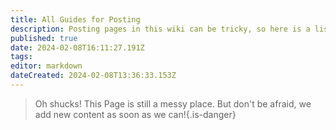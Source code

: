 ```yaml
---
title: All Guides for Posting
description: Posting pages in this wiki can be tricky, so here is a list for all the waays you can post here!
published: true
date: 2024-02-08T16:11:27.191Z
tags: 
editor: markdown
dateCreated: 2024-02-08T13:36:33.153Z
---
```


>Oh shucks!
This Page is still a messy place. But don't be afraid, we add new content as soon as we can!{.is-danger}
